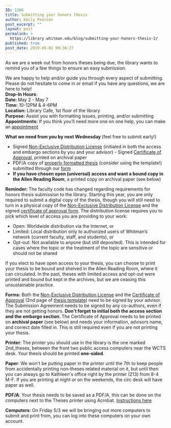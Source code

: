 ```yaml
---
ID: 1306
title: Submitting your honors thesis
author: Emily Pearson
post_excerpt: ""
layout: post
permalink: >
  https://library.whitman.edu/blog/submitting-your-honors-thesis-2/
published: true
post_date: 2019-05-01 09:36:27
---
```

<!-- wp:paragraph -->
<p>As we are a week out from honors theses being due, the library wants to remind you of a few things to ensure an easy submission.</p>
<!-- /wp:paragraph -->

<!-- wp:paragraph -->
<p> We are happy to help and/or guide you through every aspect of submitting. Please do not hesitate to come in or email if you have any questions, we are here to help! <br><strong>Drop-In Hours</strong>:<br><strong>Date: </strong>May 2 - May 7<br><strong>Time:</strong> 10-12PM &amp; 4-6PM<br><strong>Location:</strong> Library Cafe, 1st floor of the library<br><strong>Purpose: </strong>Assist you with formatting issues, printing, and/or submitting<br><strong>Appointments:</strong> If you think you’ll need more one on one help, you can make an <a rel="noreferrer noopener" href="https://library.whitman.edu/appointments/" target="_blank">appointment</a></p>
<!-- /wp:paragraph -->

<!-- wp:paragraph -->
<p><strong>What we need from you by next Wednesday </strong>(feel free to submit early!)</p>
<!-- /wp:paragraph -->

<!-- wp:list -->
<ul><li>Signed <a rel="noreferrer noopener" href="http://works.whitman.edu/DistributionLicenseStudent" target="_blank">Non-Exclusive Distribution License</a> (initialed in both the access and embargo sections by you and your advisor) - Signed <a rel="noreferrer noopener" href="http://works.whitman.edu/thesis_certificateofapproval" target="_blank">Certificate of Approval</a>, printed on archival paper </li><li>PDF/A copy of <a rel="noreferrer noopener" href="https://library.whitman.edu/thesis/#formatting" target="_blank">properly formatted thesis</a> (consider using the template!) submitted through our <a rel="noreferrer noopener" href="http://works.whitman.edu/thesissubmission" target="_blank">form</a></li><li><strong>If you have chosen open (universal) access and want a bound copy in the Allen Reading Room</strong>, a printed copy on archival paper (see below)</li></ul>
<!-- /wp:list -->

<!-- wp:paragraph -->
<p><strong>Reminder: </strong>The faculty code has changed regarding requirements for honors thesis submission to the library. Starting this year, you are only required to submit a digital copy of the thesis, though you will still need to turn in a physical copy of the <a rel="noreferrer noopener" href="http://works.whitman.edu/DistributionLicenseStudent" target="_blank">Non-Exclusive Distribution License</a> and the signed <a rel="noreferrer noopener" href="http://works.whitman.edu/thesis_certificateofapproval" target="_blank">certificate of approval form</a>. The distribution license requires you to pick which level of access you are providing to your work:</p>
<!-- /wp:paragraph -->

<!-- wp:list -->
<ul><li>Open: Worldwide distribution via the Internet, or</li><li>Limited: Local distribution only to authorized users of Whitman’s network (current faculty, staff, and students), or</li><li>Opt-out: Not available to anyone (but still deposited). This is intended for cases where the topic or the treatment of the topic are sensitive or should not be shared</li></ul>
<!-- /wp:list -->

<!-- wp:paragraph -->
<p>If you elect to have open access to your thesis, you can choose to print your thesis to be bound and shelved in the Allen Reading Room, where it can circulated. In the past, theses with limited access and opt-out were printed and bound but kept in the archives, but we are ceasing this unsustainable practice.</p>
<!-- /wp:paragraph -->

<!-- wp:paragraph -->
<p><strong>Forms:</strong> Both the <a rel="noreferrer noopener" href="http://works.whitman.edu/DistributionLicenseStudent" target="_blank">Non-Exclusive Distribution License</a> and the <a rel="noreferrer noopener" href="http://works.whitman.edu/thesis_certificateofapproval" target="_blank">Certificate of Approval</a> (2nd page of <a rel="noreferrer noopener" href="http://works.whitman.edu/honorthesistemplate" target="_blank">thesis template</a>) need to be signed by your advisor. The Submission Agreement needs to be signed by any co-authors, even if they are not getting honors. <strong>Don't forget to initial both the access section and the embargo section. </strong>The Certificate of Approval needs to be printed on <strong>archival paper</strong> (see below) and needs your information, advisors name, and correct date filled in. This is still required even if you are not printing your thesis. </p>
<!-- /wp:paragraph -->

<!-- wp:paragraph -->
<p><strong>Printer</strong>: The printer you should use in the library is the one marked 2nd_theses, between the front two public access computers near the WCTS desk. Your thesis should be printed <strong>one-sided</strong>. </p>
<!-- /wp:paragraph -->

<!-- wp:paragraph -->
<p><strong>Paper</strong>: We won't be putting paper in the printer until the 7th to keep people from accidentally printing non-theses related material on it, but until then you can always go to Kathleen's office right by the printer (213) from 8-4 M-F. If you are printing at night or on the weekends, the circ desk will have paper as well.</p>
<!-- /wp:paragraph -->

<!-- wp:paragraph -->
<p><strong>PDF/A</strong>: Your thesis needs to be saved as a PDF/A, this can be done on the computers next to the Theses printer using Acrobat. <a rel="noreferrer noopener" href="https://docs.google.com/document/d/1Ua2FyyybGtpQqKRgThvOPi_tpRwTL0aXnA7NdbHMTEk/edit" target="_blank">Instructions here</a></p>
<!-- /wp:paragraph -->

<!-- wp:paragraph -->
<p><strong>Computers</strong>: On Friday 5/3 we will be bringing out more computers to submit and print from, you can log into these computers on your own account. </p>
<!-- /wp:paragraph -->